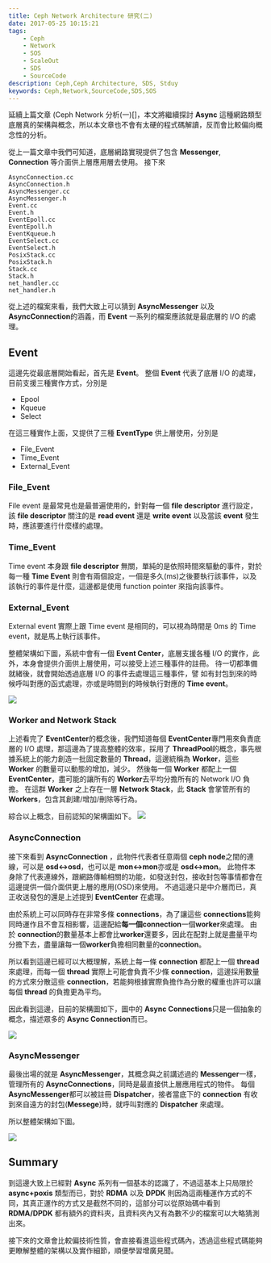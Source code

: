 ```yaml
---
title: Ceph Network Architecture 研究(二)
date: 2017-05-25 10:15:21
tags:
	- Ceph
	- Network
	- SOS
	- ScaleOut
	- SDS
	- SourceCode
description: Ceph,Ceph Architecture, SDS, Stduy
keywords: Ceph,Network,SourceCode,SDS,SOS
---
```


延續上篇文章 (Ceph Network 分析(一)[]，本文將繼續探討 **Async** 這種網路類型底層真的架構與概念，所以本文章也不會有太硬的程式碼解讀，反而會比較偏向概念性的分析。

從上一篇文章中我們可知道，底層網路實現提供了包含 **Messenger**, **Connection** 等介面供上層應用層去使用。
接下來

```
AsyncConnection.cc
AsyncConnection.h
AsyncMessenger.cc
AsyncMessenger.h
Event.cc
Event.h
EventEpoll.cc
EventEpoll.h
EventKqueue.h
EventSelect.cc
EventSelect.h
PosixStack.cc
PosixStack.h
Stack.cc	
Stack.h	
net_handler.cc
net_handler.h
```

從上述的檔案來看，我們大致上可以猜到 **AsyncMessenger** 以及 **AsyncConnection**的涵義，而 **Event** 一系列的檔案應該就是最底層的 I/O 的處理。
<!--more-->

## Event
這邊先從最底層開始看起，首先是 **Event**。
整個 **Event** 代表了底層 I/O 的處理，目前支援三種實作方式，分別是
- Epool
- Kqueue
- Select

在這三種實作上面，又提供了三種 **EventType** 供上層使用，分別是
- File_Event
- Time_Event
- External_Event

### File_Event
File event 是最常見也是最普遍使用的，針對每一個 **file descriptor** 進行設定，該 **file descriptor** 關注的是 **read event** 還是 **write event** 以及當該 **event** 發生時，應該要進行什麼樣的處理。

### Time_Event
Time event 本身跟 **file descriptor** 無關，單純的是依照時間來驅動的事件，對於每一種 **Time Event** 則會有兩個設定，一個是多久(ms)之後要執行該事件，以及該執行的事件是什麼，這邊都是使用 function pointer 來指向該事件。

### External_Event
External event 實際上跟 Time event 是相同的，可以視為時間是 0ms 的 Time event，就是馬上執行該事件。

整體架構如下圖，系統中會有一個 **Event Center**，底層支援各種 I/O 的實作，此外，本身會提供介面供上層使用，可以接受上述三種事件的註冊。
待一切都準備就緒後，就會開始透過底層 I/O 的事件去處理這三種事件，譬
如有封包到來的時候呼叫對應的函式處理，亦或是時間到的時候執行對應的
 **Time event**。

![](http://i.imgur.com/yiDGubn.jpg)

### Worker and Network Stack
上述看完了 **EventCenter**的概念後，我們知道每個 **EventCenter**專門用來負責底層的 I/O 處理，那這邊為了提高整體的效率，採用了 **ThreadPool**的概念，事先根據系統上的能力創造一批固定數量的 **Thread**，這邊統稱為 **Worker**，這些 **Worker** 的數量可以動態的增加，減少。
然後每一個 **Worker** 都配上一個 **EventCenter**，盡可能的讓所有的 **Worker**去平均分擔所有的 Network I/O 負擔。
在這群 **Worker** 之上存在一層 **Network Stack**，此 **Stack** 會掌管所有的 **Workers**，包含其創建/增加/刪除等行為。

綜合以上概念，目前認知的架構圖如下。
![](http://i.imgur.com/4k6Rmpo.jpg)

### AsyncConnection
接下來看到 **AsyncConnection** ，此物件代表者任意兩個 **ceph node**之間的連線，可以是 **osd<->osd**，也可以是 **mon<->mon**亦或是 **osd<->mon**。
此物件本身除了代表連線外，跟網路傳輸相關的功能，如發送封包，接收封包等事情都會在這邊提供一個介面供更上層的應用(OSD)來使用。
不過這邊只是中介層而已，真正收送發包的還是上述提到 **EventCenter**
在處理。

由於系統上可以同時存在非常多條 **connections**，為了讓這些 **connections**能夠同時運作且不會互相影響，這邊配給**每一個connection**一個**worker**來處理。
由於 **connection**的數量基本上都會比**worker**還要多，因此在配對上就是盡量平均分擔下去，盡量讓每一個**worker**負擔相同數量的**connection**。

所以看到這邊已經可以大概理解，系統上每一條 **connection** 都配上一個 **thread** 來處理，而每一個 **thread** 實際上可能會負責不少條 **connection**，這邊採用數量的方式來分散這些 **connection**，若能夠根據實際負擔作為分散的權重也許可以讓每個
 **thread** 的負擔更為平均。

因此看到這邊，目前的架構圖如下，圖中的 **Async Connections**只是一個抽象的概念，描述眾多的 **Async Connection**而已。

![](http://i.imgur.com/yAzGB06.jpg)


### AsyncMessenger
最後出場的就是 **AsyncMessenger**，其概念與之前講述過的 **Messenger**一樣，管理所有的 **AsyncConnections**，同時是最直接供上層應用程式的物件。
每個 **AsyncMessenger**都可以被註冊 **Dispatcher**，接者當底下的 **connection** 有收到來自遠方的封包(**Messege**)時，就呼叫對應的 **Dispatcher** 來處理。

所以整體架構如下圖。

![](http://i.imgur.com/l9h13kc.jpg)

## Summary
到這邊大致上已經對 **Async** 系列有一個基本的認識了，不過這基本上只局限於 **async+poxis** 類型而已，對於 **RDMA** 以及 **DPDK** 則因為這兩種運作方式的不同，其真正運作的方式又是截然不同的，這部分可以從原始碼中看到 **RDMA/DPDK** 都有額外的資料夾，且資料夾內又有為數不少的檔案可以大略猜測出來。

接下來的文章會比較偏技術性質，會直接看進這些程式碼內，透過這些程式碼能夠更瞭解整體的架構以及實作細節，順便學習增廣見聞。
